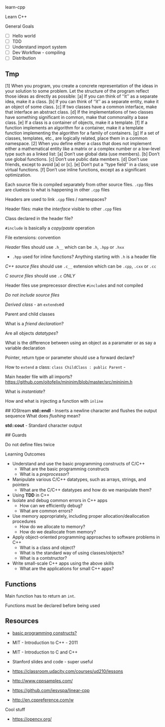 learn-cpp

Learn C++

General Goals

- [ ] Hello world
- [ ] TDD
- [ ] Understand import system
- [ ] Dev Workflow - compiling
- [ ] Distribution

## Tmp
[1] When you program, you create a concrete representation of the ideas in your solution to some
problem. Let the structure of the program reflect those ideas as directly as possible:
[a] If you can think of ‘‘it’’ as a separate idea, make it a class.
[b] If you can think of ‘‘it’’ as a separate entity, make it an object of some class.
[c] If two classes have a common interface, make that interface an abstract class.
[d] If the implementations of two classes have something significant in common, make that
commonality a base class.
[e] If a class is a container of objects, make it a template.
[f] If a function implements an algorithm for a container, make it a template function implementing
the algorithm for a family of containers.
[g] If a set of classes, templates, etc., are logically related, place them in a common namespace.
[2] When you define either a class that does not implement either a mathematical entity like a
matrix or a complex number or a low-level type such as a linked list:
[a] Don’t use global data (use members).
[b] Don’t use global functions.
[c] Don’t use public data members.
[d] Don’t use friends, except to avoid [a] or [c].
[e] Don’t put a ‘‘type field’’ in a class; use virtual functions.
[f] Don’t use inline functions, except as a significant optimization.


Each source file is compiled separately from other source files. `.cpp` files are clueless to what is happening in other `.cpp` files

Headers are used to link `.cpp` files / namespaces?

Header files: make the *interface* visible to other `.cpp` files

Class declared in the header file?

`#include` is basically a *copy/paste* operation

File extensions: convention

*Header* files should use `.h__` which can be `.h`, `.hpp` or `.hxx`
  - `.hpp` used for inline functions?
Anything starting with `.h` is a header file

*C++ source files* should use `.c__` extension which can be `.cpp`, `.cxx` or `.cc`

*C source files* should use `.c` *ONLY*

Header files use preprecessor directive `#include`s and not compiled

*Do not include source files*

*Derived class* - an `extends`ed 

Parent and child classes

What is a *friend declaration*?

Are all objects *datatypes*?

What is the difference between using an object as a paramater or as say a variable declaration

Pointer, return type or parameter should use a forward declare?

How to `extend` a class:
`class ChildClass : public Parent` - 

Main header file with all imports? https://github.com/oitofelix/mininim/blob/master/src/mininim.h

What is *instantiate*?

How and what is injecting a function with `inline`

## IOStream
**std::endl** - Inserts a newline character and flushes the output sequence
What does *flushing* mean?

**std::cout** - Standard character output


## Guards

Do not define files twice


Learning Outcomes

- Understand and use the basic programming constructs of C/C++
  - What are the basic programming constructs
  - What is a *preprocessor*?
- Manipulate various C/C++ datatypes, such as arrays, strings, and pointers
  - What are the C/C++ datatypes and how do we manipulate them?
- Using **TDD** in C++
- Isolate and debug common errors in C++ apps
  - How can we efficiently debug?
  - What are common errors?
- Use memory appropriately, including proper allocation/deallocation procedures
  - How do we allocate to memory?
  - How do we deallocate from memory?
- Apply object-oriented programming approaches to software problems in C++
  - What is a class and object?
  - What is the standard way of using classes/objects?
  - What is a contstructor?
- Write small-scale C++ apps using the above skills
  - What are the applications for small C++ apps?

## Functions
Main function has to return an `int`.

Functions must be declared before being used




## Resources

- [basic programming constructs?](http://www.cs.wustl.edu/~schmidt/PDF/C++-C-portions4.pdf)


- MIT - Introduction to C++ - 2011
- MIT - Introduction to C and C++
- Stanford slides and code - super useful
- https://classroom.udacity.com/courses/ud210/lessons
- http://www.cppsamples.com/
- https://github.com/jesyspa/linear-cpp
- http://en.cppreference.com/w

Cool stuff
- https://opencv.org/
